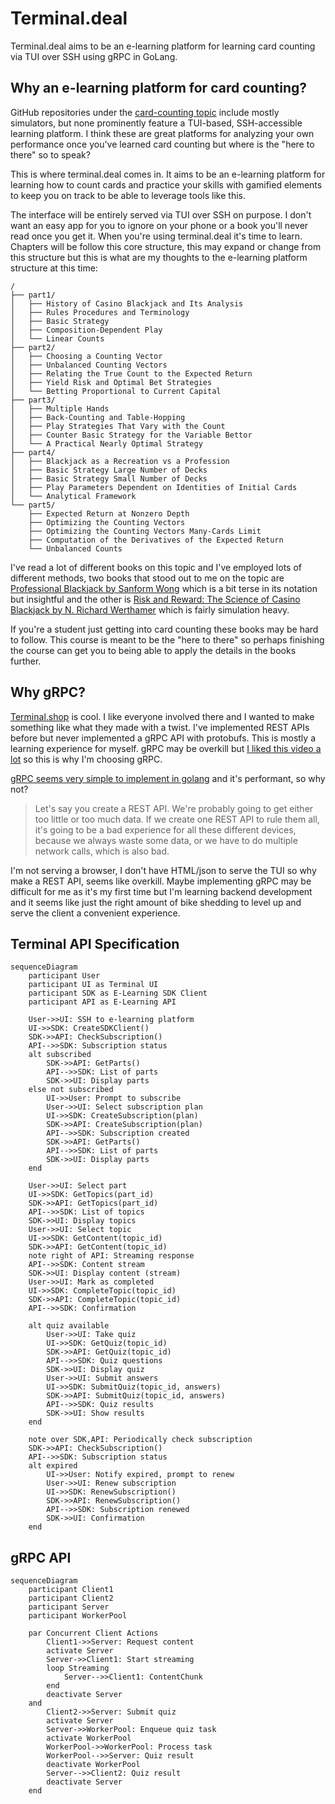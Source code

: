 # Terminal.deal

Terminal.deal aims to be an e-learning platform for learning card counting via TUI over SSH using gRPC in GoLang.

## Why an e-learning platform for card counting?

GitHub repositories under the [card-counting topic](https://github.com/topics/card-counting) include mostly simulators, but none prominently feature a TUI-based, SSH-accessible learning platform. I think these are great platforms for analyzing your own performance once you've learned card counting but where is the "here to there" so to speak?

This is where terminal.deal comes in. It aims to be an e-learning platform for learning how to count cards and practice your skills with gamified elements to keep you on track to be able to leverage tools like this.

The interface will be entirely served via TUI over SSH on purpose. I don't want an easy app for you to ignore on your phone or a book you'll never read once you get it. When you're using terminal.deal it's time to learn. Chapters will be follow this core structure, this may expand or change from this structure but this is what are my thoughts to the e-learning platform structure at this time:

```
/  
├── part1/  
│   ├── History of Casino Blackjack and Its Analysis
│   ├── Rules Procedures and Terminology
│   ├── Basic Strategy
│   ├── Composition-Dependent Play
│   └── Linear Counts
├── part2/  
│   ├── Choosing a Counting Vector
│   ├── Unbalanced Counting Vectors
│   ├── Relating the True Count to the Expected Return
│   ├── Yield Risk and Optimal Bet Strategies
│   └── Betting Proportional to Current Capital
├── part3/  
│   ├── Multiple Hands
│   ├── Back-Counting and Table-Hopping
│   ├── Play Strategies That Vary with the Count
│   ├── Counter Basic Strategy for the Variable Bettor
│   └── A Practical Nearly Optimal Strategy
├── part4/  
│   ├── Blackjack as a Recreation vs a Profession
│   ├── Basic Strategy Large Number of Decks
│   ├── Basic Strategy Small Number of Decks
│   ├── Play Parameters Dependent on Identities of Initial Cards
│   └── Analytical Framework
└── part5/  
    ├── Expected Return at Nonzero Depth
    ├── Optimizing the Counting Vectors
    ├── Optimizing the Counting Vectors Many-Cards Limit
    ├── Computation of the Derivatives of the Expected Return
    └── Unbalanced Counts
```
I've read a lot of different books on this topic and I've employed lots of different methods, two books that stood out to me on the topic are [Professional Blackjack by Sanform Wong](https://www.directtextbook.com/isbn/9780935926217-professional-blackjack) which is a bit terse in its notation but insightful and the other is [Risk and Reward: The Science of Casino Blackjack by N. Richard Werthamer](https://www.directtextbook.com/isbn/9783319913841-risk-and-reward-the-science-of-casino-blackjack) which is fairly simulation heavy.

If you're a student just getting into card counting these books may be hard to follow. This course is meant to be the "here to there" so perhaps finishing the course can get you to being able to apply the details in the books further.

## Why gRPC?

[Terminal.shop](https://github.com/terminaldotshop) is cool. I like everyone involved there and I wanted to make something like what they made with a twist. I've implemented REST APIs before but never implemented a gRPC API with protobufs. This is mostly a learning experience for myself. gRPC may be overkill but [I liked this video a lot](https://www.youtube.com/watch?v=XpunFFS-n8I) so this is why I'm choosing gRPC.

[gRPC seems very simple to implement in golang](https://grpc.io/docs/languages/go/basics/) and it's performant, so why not?

>Let's say you create a REST API. We're probably going to get either too little or too much data. If we create one REST API to rule them all, it's going to be a bad experience for all these different devices, because we always waste some data, or we have to do multiple network calls, which is also bad.

I'm not serving a browser, I don't have HTML/json to serve the TUI so why make a REST API, seems like overkill. Maybe implementing gRPC may be difficult for me as it's my first time but I'm learning backend development and it seems like just the right amount of bike shedding to level up and serve the client a convenient experience.

## Terminal API Specification
```mermaid
sequenceDiagram
    participant User
    participant UI as Terminal UI
    participant SDK as E-Learning SDK Client
    participant API as E-Learning API

    User->>UI: SSH to e-learning platform
    UI->>SDK: CreateSDKClient()
    SDK->>API: CheckSubscription()
    API-->>SDK: Subscription status
    alt subscribed
        SDK->>API: GetParts()
        API-->>SDK: List of parts
        SDK->>UI: Display parts
    else not subscribed
        UI->>User: Prompt to subscribe
        User->>UI: Select subscription plan
        UI->>SDK: CreateSubscription(plan)
        SDK->>API: CreateSubscription(plan)
        API-->>SDK: Subscription created
        SDK->>API: GetParts()
        API-->>SDK: List of parts
        SDK->>UI: Display parts
    end

    User->>UI: Select part
    UI->>SDK: GetTopics(part_id)
    SDK->>API: GetTopics(part_id)
    API-->>SDK: List of topics
    SDK->>UI: Display topics
    User->>UI: Select topic
    UI->>SDK: GetContent(topic_id)
    SDK->>API: GetContent(topic_id)
    note right of API: Streaming response
    API-->>SDK: Content stream
    SDK->>UI: Display content (stream)
    User->>UI: Mark as completed
    UI->>SDK: CompleteTopic(topic_id)
    SDK->>API: CompleteTopic(topic_id)
    API-->>SDK: Confirmation

    alt quiz available
        User->>UI: Take quiz
        UI->>SDK: GetQuiz(topic_id)
        SDK->>API: GetQuiz(topic_id)
        API-->>SDK: Quiz questions
        SDK->>UI: Display quiz
        User->>UI: Submit answers
        UI->>SDK: SubmitQuiz(topic_id, answers)
        SDK->>API: SubmitQuiz(topic_id, answers)
        API-->>SDK: Quiz results
        SDK->>UI: Show results
    end

    note over SDK,API: Periodically check subscription
    SDK->>API: CheckSubscription()
    API-->>SDK: Subscription status
    alt expired
        UI->>User: Notify expired, prompt to renew
        User->>UI: Renew subscription
        UI->>SDK: RenewSubscription()
        SDK->>API: RenewSubscription()
        API-->>SDK: Subscription renewed
        SDK->>UI: Confirmation
    end
```

## gRPC API

```mermaid
sequenceDiagram
    participant Client1
    participant Client2
    participant Server
    participant WorkerPool

    par Concurrent Client Actions
        Client1->>Server: Request content
        activate Server
        Server->>Client1: Start streaming
        loop Streaming
            Server-->>Client1: ContentChunk
        end
        deactivate Server
    and
        Client2->>Server: Submit quiz
        activate Server
        Server->>WorkerPool: Enqueue quiz task
        activate WorkerPool
        WorkerPool->>WorkerPool: Process task
        WorkerPool-->>Server: Quiz result
        deactivate WorkerPool
        Server-->>Client2: Quiz result
        deactivate Server
    end
```